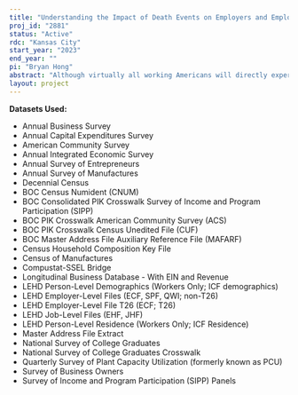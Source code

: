 ```yaml
---
title: "Understanding the Impact of Death Events on Employers and Employees in the Workplace"
proj_id: "2881"
status: "Active"
rdc: "Kansas City"
start_year: "2023"
end_year: ""
pi: "Bryan Hong"
abstract: "Although virtually all working Americans will directly experience or observe a coworker experiencing the loss of someone close to them during their working lives, there has been surprisingly little research investigating the effects of such events. As the median age of the workforce continues to increase in the United States, an increasing number of employees are likely to experience the loss of coworkers or loved ones, the effects of which are likely to have profound implications on both employers and employees. A significant challenge to pursuing the research described in this proposal is the lack of publicly available large sample data. Despite death events being a common occurrence over virtually everyone's working lives, little is known about the consequences of the phenomenon for employment and organizational performance. Prior empirical work has been limited by available data, and prior empirical settings have relied upon small samples with potentially severe sampling selection bias (e.g., only considering a single occupation in a single city). While valuable, such analyses are significantly constrained in their ability to allow detailed examination and provide generalizability. This project seeks to better understand the consequences of this important and prevalent phenomenon. Several data sources will be linked at the individual- and establishment-/firm-levels, each of which contains measures relevant to execute the study. The researchers will also include publicly available external data on job characteristics, based on occupational codes from internal Census data, provided by O*NET. The proposed project will involve multivariate analyses, primarily using logistic regressions and OLS fixed effects regressions. This project will produce population estimates on how deaths of employees or the deaths of their loved ones may affect establishment/firm performance. To our knowledge, this is one of the first studies of its kind, especially with large scale, administrative data, and will provide important, novel estimates on a phenomenon that everyone in the working population will experience at some point."
layout: project
---
```


**Datasets Used:**

  - Annual Business Survey 
  - Annual Capital Expenditures Survey 
  - American Community Survey 
  - Annual Integrated Economic Survey 
  - Annual Survey of Entrepreneurs 
  - Annual Survey of Manufactures 
  - Decennial Census 
  - BOC Census Numident (CNUM) 
  - BOC Consolidated PIK Crosswalk Survey of Income and Program Participation (SIPP) 
  - BOC PIK Crosswalk American Community Survey (ACS) 
  - BOC PIK Crosswalk Census Unedited File (CUF) 
  - BOC Master Address File Auxiliary Reference File (MAFARF) 
  - Census Household Composition Key File 
  - Census of Manufactures 
  - Compustat-SSEL Bridge 
  - Longitudinal Business Database - With EIN and Revenue 
  - LEHD Person-Level Demographics (Workers Only; ICF demographics) 
  - LEHD Employer-Level Files (ECF, SPF, QWI; non-T26) 
  - LEHD Employer-Level File T26 (ECF; T26) 
  - LEHD Job-Level Files (EHF, JHF) 
  - LEHD Person-Level Residence (Workers Only; ICF Residence) 
  - Master Address File Extract 
  - National Survey of College Graduates 
  - National Survey of College Graduates Crosswalk 
  - Quarterly Survey of Plant Capacity Utilization (formerly known as PCU) 
  - Survey of Business Owners 
  - Survey of Income and Program Participation (SIPP) Panels 


